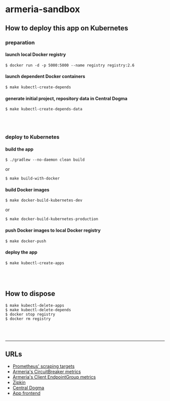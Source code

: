 # armeria-sandbox

## How to deploy this app on Kubernetes

### preparation

#### launch local Docker registry

```
$ docker run -d -p 5000:5000 --name registry registry:2.6
```

#### launch dependent Docker containers

```
$ make kubectl-create-depends
```

#### generate initial project, repository data in Central Dogma

```
$ make kubectl-create-depends-data
```

<br>
<br>

### deploy to Kubernetes

#### build the app

```
$ ./gradlew --no-daemon clean build
```

or

```
$ make build-with-docker
```

#### build Docker images

```
$ make docker-build-kubernetes-dev
```

or

```
$ make docker-build-kubernetes-production
```

#### push Docker images to local Docker registry

```
$ make docker-push
```

#### deploy the app

```
$ make kubectl-create-apps
```

<br>
<br>

## How to dispose

```
$ make kubectl-delete-apps
$ make kubectl-delete-depends
$ docker stop registry
$ docker rm registry
```

<br>
<br>

---

## URLs

- [Prometheus' scraping targets](http://localhost:30000/targets)
- [Armeria's CircuitBreaker metrics](http://localhost:30000/graph?g0.range_input=1h&g0.expr=armeria_client_circuitBreaker_requests&g0.tab=0&g1.range_input=1h&g1.expr=irate(armeria_client_circuitBreaker_transitions_total%5B1m%5D)&g1.tab=0&g2.range_input=1h&g2.expr=irate(armeria_client_circuitBreaker_rejectedRequests_total%5B1m%5D)&g2.tab=0)
- [Armeria's Client EndpointGroup metrics](http://localhost:30000/graph?g0.range_input=1h&g0.expr=armeria_client_endpointGroup_count&g0.tab=0&g1.range_input=1h&g1.expr=armeria_client_endpointGroup_healthy&g1.tab=0)
- [Zipkin](http://localhost:30001/zipkin/)
- [Central Dogma](http://localhost:30002/#/)
- [App frontend](http://localhost:31000/hello/foo)
